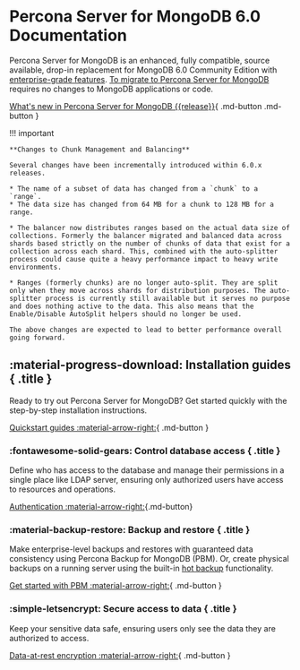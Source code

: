 # Percona Server for MongoDB 6.0 Documentation

Percona Server for MongoDB is an enhanced, fully compatible, source available, drop-in replacement
for MongoDB 6.0 Community Edition with [enterprise-grade features](comparison.md).
[To migrate to Percona Server for MongoDB](install/upgrade-from-mongodb.md) requires no changes to MongoDB applications or code.

[What's new in Percona Server for MongoDB {{release}}](release_notes/{{release}}.md){ .md-button .md-button }


!!! important

    **Changes to Chunk Management and Balancing**

    Several changes have been incrementally introduced within 6.0.x releases.

    * The name of a subset of data has changed from a `chunk` to a `range`. 
    * The data size has changed from 64 MB for a chunk to 128 MB for a range.

    * The balancer now distributes ranges based on the actual data size of collections. Formerly the balancer migrated and balanced data across shards based strictly on the number of chunks of data that exist for a collection across each shard. This, combined with the auto-splitter process could cause quite a heavy performance impact to heavy write environments. 

    * Ranges (formerly chunks) are no longer auto-split. They are split only when they move across shards for distribution purposes. The auto-splitter process is currently still available but it serves no purpose and does nothing active to the data. This also means that the Enable/Disable AutoSplit helpers should no longer be used. 

    The above changes are expected to lead to better performance overall going forward.
  

<div data-grid markdown><div data-banner markdown>

## :material-progress-download: Installation guides { .title }

Ready to try out Percona Server for MongoDB? Get started quickly with the step-by-step installation instructions.

[Quickstart guides :material-arrow-right:](install/index.md){ .md-button }

</div><div data-banner markdown>

### :fontawesome-solid-gears: Control database access { .title }

Define who has access to the database and manage their permissions in a single place like LDAP server, ensuring only authorized users have access to resources and operations. 

[Authentication :material-arrow-right:](authentication.md){.md-button}
</div><div data-banner markdown>

### :material-backup-restore: Backup and restore { .title }

Make enterprise-level backups and restores with guaranteed data consistency using Percona Backup for MongoDB (PBM). Or, create physical backups on a running server using the built-in [hot backup](hot-backup.md) functionality. 

[Get started with PBM :material-arrow-right:](https://docs.percona.com/percona-backup-mongodb/installation.html){ .md-button }

</div><div data-banner markdown>

### :simple-letsencrypt: Secure access to data { .title }

Keep your sensitive data safe, ensuring users only see the data they are authorized to access. 

[Data-at-rest encryption :material-arrow-right:](data-at-rest-encryption.md){ .md-button }

</div>
</div>    


